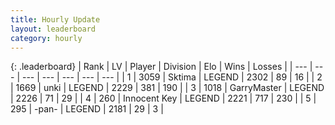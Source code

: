```yaml
---
title: Hourly Update
layout: leaderboard
category: hourly
---
```


{: .leaderboard}
| Rank | LV | Player | Division | Elo | Wins | Losses |
| --- | --- | --- | --- | --- | --- | --- |
| <span data-change="0">1</span> | 3059 | <span title="ID: 353063">Sktima</span> | LEGEND | <span data-change="0">2302</span> | <span data-change="0">89</span> | <span data-change="0">16</span> |
| <span data-change="2">2</span> | 1669 | <span title="ID: 692745">unki</span> | LEGEND | <span data-change="15">2229</span> | <span data-change="2">381</span> | <span data-change="0">190</span> |
| <span data-change="0">3</span> | 1018 | <span title="ID: 86076">GarryMaster</span> | LEGEND | <span data-change="6">2226</span> | <span data-change="2">71</span> | <span data-change="1">29</span> |
| <span data-change="-2">4</span> | 260 | <span title="ID: 773025">Innocent Key</span> | LEGEND | <span data-change="-16">2221</span> | <span data-change="2">717</span> | <span data-change="2">230</span> |
| <span data-change="0">5</span> | 295 | <span title="ID: 719486">-pan-</span> | LEGEND | <span data-change="0">2181</span> | <span data-change="0">29</span> | <span data-change="0">3</span> |